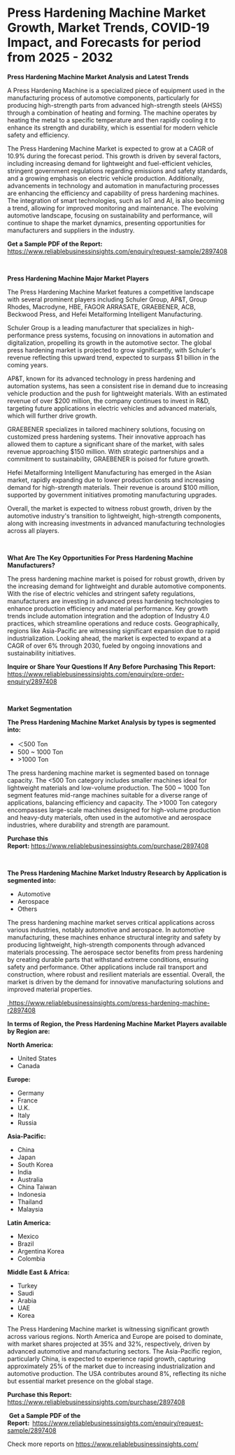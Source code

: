 <p><h1>Press Hardening Machine Market Growth, Market Trends, COVID-19 Impact, and Forecasts for period from 2025 - 2032</h1></p><p><strong>Press Hardening Machine Market Analysis and Latest Trends</strong></p>
<p><p>A Press Hardening Machine is a specialized piece of equipment used in the manufacturing process of automotive components, particularly for producing high-strength parts from advanced high-strength steels (AHSS) through a combination of heating and forming. The machine operates by heating the metal to a specific temperature and then rapidly cooling it to enhance its strength and durability, which is essential for modern vehicle safety and efficiency.</p><p>The Press Hardening Machine Market is expected to grow at a CAGR of 10.9% during the forecast period. This growth is driven by several factors, including increasing demand for lightweight and fuel-efficient vehicles, stringent government regulations regarding emissions and safety standards, and a growing emphasis on electric vehicle production. Additionally, advancements in technology and automation in manufacturing processes are enhancing the efficiency and capability of press hardening machines. The integration of smart technologies, such as IoT and AI, is also becoming a trend, allowing for improved monitoring and maintenance. The evolving automotive landscape, focusing on sustainability and performance, will continue to shape the market dynamics, presenting opportunities for manufacturers and suppliers in the industry.</p></p>
<p><strong>Get a Sample PDF of the Report:&nbsp;</strong> <a href="https://www.reliablebusinessinsights.com/enquiry/request-sample/2897408?utm_campaign=3054&utm_medium=2&utm_source=Github&utm_content=ia&utm_term=15032025&utm_id=press-hardening-machine">https://www.reliablebusinessinsights.com/enquiry/request-sample/2897408</a></p>
<p>&nbsp;</p>
<p><strong>Press Hardening Machine Major Market Players</strong></p>
<p><p>The Press Hardening Machine Market features a competitive landscape with several prominent players including Schuler Group, AP&T, Group Rhodes, Macrodyne, HBE, FAGOR ARRASATE, GRAEBENER, ACB, Beckwood Press, and Hefei Metalforming Intelligent Manufacturing. </p><p>Schuler Group is a leading manufacturer that specializes in high-performance press systems, focusing on innovations in automation and digitalization, propelling its growth in the automotive sector. The global press hardening market is projected to grow significantly, with Schuler's revenue reflecting this upward trend, expected to surpass $1 billion in the coming years.</p><p>AP&T, known for its advanced technology in press hardening and automation systems, has seen a consistent rise in demand due to increasing vehicle production and the push for lightweight materials. With an estimated revenue of over $200 million, the company continues to invest in R&D, targeting future applications in electric vehicles and advanced materials, which will further drive growth.</p><p>GRAEBENER specializes in tailored machinery solutions, focusing on customized press hardening systems. Their innovative approach has allowed them to capture a significant share of the market, with sales revenue approaching $150 million. With strategic partnerships and a commitment to sustainability, GRAEBENER is poised for future growth.</p><p>Hefei Metalforming Intelligent Manufacturing has emerged in the Asian market, rapidly expanding due to lower production costs and increasing demand for high-strength materials. Their revenue is around $100 million, supported by government initiatives promoting manufacturing upgrades.</p><p>Overall, the market is expected to witness robust growth, driven by the automotive industry's transition to lightweight, high-strength components, along with increasing investments in advanced manufacturing technologies across all players.</p></p>
<p>&nbsp;</p>
<p><strong>What Are The Key Opportunities For Press Hardening Machine Manufacturers?</strong></p>
<p><p>The press hardening machine market is poised for robust growth, driven by the increasing demand for lightweight and durable automotive components. With the rise of electric vehicles and stringent safety regulations, manufacturers are investing in advanced press hardening technologies to enhance production efficiency and material performance. Key growth trends include automation integration and the adoption of Industry 4.0 practices, which streamline operations and reduce costs. Geographically, regions like Asia-Pacific are witnessing significant expansion due to rapid industrialization. Looking ahead, the market is expected to expand at a CAGR of over 6% through 2030, fueled by ongoing innovations and sustainability initiatives.</p></p>
<p><strong>Inquire or Share Your Questions If Any Before Purchasing This Report:</strong> <a href="https://www.reliablebusinessinsights.com/enquiry/pre-order-enquiry/2897408?utm_campaign=3054&utm_medium=2&utm_source=Github&utm_content=ia&utm_term=15032025&utm_id=press-hardening-machine">https://www.reliablebusinessinsights.com/enquiry/pre-order-enquiry/2897408</a></p>
<p>&nbsp;</p>
<p><strong>Market Segmentation</strong></p>
<p><strong>The Press Hardening Machine Market Analysis by types is segmented into:</strong></p>
<p><ul><li>＜500 Ton</li><li>500 ~ 1000 Ton</li><li>>1000 Ton</li></ul></p>
<p><p>The press hardening machine market is segmented based on tonnage capacity. The <500 Ton category includes smaller machines ideal for lightweight materials and low-volume production. The 500 ~ 1000 Ton segment features mid-range machines suitable for a diverse range of applications, balancing efficiency and capacity. The >1000 Ton category encompasses large-scale machines designed for high-volume production and heavy-duty materials, often used in the automotive and aerospace industries, where durability and strength are paramount.</p></p>
<p><strong>Purchase this Report:&nbsp;</strong><a href="https://www.reliablebusinessinsights.com/purchase/2897408?utm_campaign=3054&utm_medium=2&utm_source=Github&utm_content=ia&utm_term=15032025&utm_id=press-hardening-machine">https://www.reliablebusinessinsights.com/purchase/2897408</a></p>
<p>&nbsp;</p>
<p><strong>The Press Hardening Machine Market Industry Research by Application is segmented into:</strong></p>
<p><ul><li>Automotive</li><li>Aerospace</li><li>Others</li></ul></p>
<p><p>The press hardening machine market serves critical applications across various industries, notably automotive and aerospace. In automotive manufacturing, these machines enhance structural integrity and safety by producing lightweight, high-strength components through advanced materials processing. The aerospace sector benefits from press hardening by creating durable parts that withstand extreme conditions, ensuring safety and performance. Other applications include rail transport and construction, where robust and resilient materials are essential. Overall, the market is driven by the demand for innovative manufacturing solutions and improved material properties.</p></p>
<p><a href="https://www.reliablebusinessinsights.com/press-hardening-machine-r2897408?utm_campaign=3054&utm_medium=2&utm_source=Github&utm_content=ia&utm_term=15032025&utm_id=press-hardening-machine">&nbsp;https://www.reliablebusinessinsights.com/press-hardening-machine-r2897408</a></p>
<p><strong>In terms of Region, the Press Hardening Machine Market Players available by Region are:</strong></p>
<p>
    <p> <strong> North America: </strong>
        <ul>
            <li>United States</li>
            <li>Canada</li>
        </ul>
        </p> 
    <p> <strong> Europe: </strong>
        <ul>
            <li>Germany</li>
            <li>France</li>
            <li>U.K.</li>
            <li>Italy</li>
            <li>Russia</li>
        </ul>
        </p> 
    <p> <strong> Asia-Pacific: </strong>
        <ul>
            <li>China</li>
            <li>Japan</li>
            <li>South Korea</li>
            <li>India</li>
            <li>Australia</li>
            <li>China Taiwan</li>
            <li>Indonesia</li>
            <li>Thailand</li>
            <li>Malaysia</li>
        </ul>
        </p> 
    <p> <strong> Latin America: </strong>
        <ul>
            <li>Mexico</li>
            <li>Brazil</li>
            <li>Argentina Korea</li>
            <li>Colombia</li>
        </ul>
        </p> 
    <p> <strong> Middle East & Africa: </strong>
        <ul>
            <li>Turkey</li>
            <li>Saudi</li>
            <li>Arabia</li>
            <li>UAE</li>
            <li>Korea</li>
        </ul>
    </p>
    </p>
<p><p>The Press Hardening Machine market is witnessing significant growth across various regions. North America and Europe are poised to dominate, with market shares projected at 35% and 32%, respectively, driven by advanced automotive and manufacturing sectors. The Asia-Pacific region, particularly China, is expected to experience rapid growth, capturing approximately 25% of the market due to increasing industrialization and automotive production. The USA contributes around 8%, reflecting its niche but essential market presence on the global stage.</p></p>
<p><strong>Purchase this Report: </strong><a href="https://www.reliablebusinessinsights.com/purchase/2897408?utm_campaign=3054&utm_medium=2&utm_source=Github&utm_content=ia&utm_term=15032025&utm_id=press-hardening-machine">https://www.reliablebusinessinsights.com/purchase/2897408</a></p>
<p>&nbsp;<strong>Get a Sample PDF of the Report:&nbsp;&nbsp;</strong><a href="https://www.reliablebusinessinsights.com/enquiry/request-sample/2897408?utm_campaign=3054&utm_medium=2&utm_source=Github&utm_content=ia&utm_term=15032025&utm_id=press-hardening-machine">https://www.reliablebusinessinsights.com/enquiry/request-sample/2897408</a></p>
<p><strong></strong></p>
<p>Check more reports on <a href="https://www.reliablebusinessinsights.com/?utm_campaign=3054&utm_medium=2&utm_source=Github&utm_content=ia&utm_term=15032025&utm_id=press-hardening-machine">https://www.reliablebusinessinsights.com/</a></p>